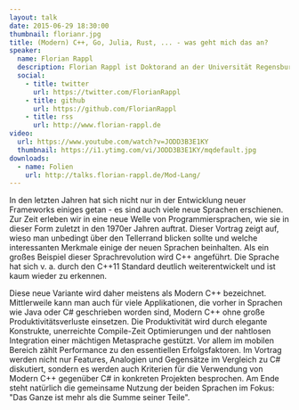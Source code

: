 ```yaml
---
layout: talk
date: 2015-06-29 18:30:00
thumbnail: florianr.jpg
title: (Modern) C++, Go, Julia, Rust, ... - was geht mich das an?
speaker:
  name: Florian Rappl
  description: Florian Rappl ist Doktorand an der Universität Regensburg und promoviert in der theoretischen Physik. Neben High Performance Computing und Webentwicklung ist er auch im Bereich Cliententwicklung unterwegs. An der Universität Regensburg hält Florian regelmäßig Vorlesungen zu den Themen "Programmierung mit C#", "Webapplications mit HTML5, CSS3 und JavaScript" und "Software Design Patterns". Florian ist Microsoft MVP im Bereich Visual C# und CodeProject MVP. 
  social:
    - title: twitter
      url: https://twitter.com/FlorianRappl
    - title: github
      url: https://github.com/FlorianRappl
    - title: rss
      url: http://www.florian-rappl.de
video:
  url: https://www.youtube.com/watch?v=JODD3B3E1KY
  thumbnail: https://i1.ytimg.com/vi/JODD3B3E1KY/mqdefault.jpg
downloads:
  - name: Folien
    url: http://talks.florian-rappl.de/Mod-Lang/
---
```

In den letzten Jahren hat sich nicht nur in der Entwicklung neuer Frameworks einiges getan - es sind auch viele neue Sprachen erschienen. Zur Zeit erleben wir in eine neue Welle von Programmiersprachen, wie sie in dieser Form zuletzt in den 1970er Jahren auftrat. Dieser Vortrag zeigt auf, wieso man unbedingt über den Tellerrand blicken sollte und welche interessanten Merkmale einige der neuen Sprachen beinhalten. Als ein großes Beispiel dieser Sprachrevolution wird C++ angeführt. Die Sprache hat sich v. a. durch den C++11 Standard deutlich weiterentwickelt und ist kaum wieder zu erkennen. 

Diese neue Variante wird daher meistens als Modern C++ bezeichnet. Mittlerweile kann man auch für viele Applikationen, die vorher in Sprachen wie Java oder C# geschrieben worden sind, Modern C++ ohne große Produktivitätsverluste einsetzen. Die Produktivität wird durch elegante Konstrukte, unerreichte Compile-Zeit Optimierungen und der nahtlosen Integration einer mächtigen Metasprache gestützt. Vor allem im mobilen Bereich zählt Performance zu den essentiellen Erfolgsfaktoren. Im Vortrag werden nicht nur Features, Analogien und Gegensätze im Vergleich zu C# diskutiert, sondern es werden auch Kriterien für die Verwendung von Modern C++ gegenüber C# in konkreten Projekten besprochen. Am Ende steht natürlich die gemeinsame Nutzung der beiden Sprachen im Fokus: "Das Ganze ist mehr als die Summe seiner Teile". 